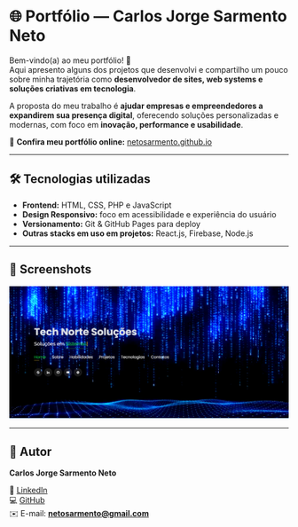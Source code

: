 # 🌐 Portfólio — Carlos Jorge Sarmento Neto  

Bem-vindo(a) ao meu portfólio! 🚀  
Aqui apresento alguns dos projetos que desenvolvi e compartilho um pouco sobre minha trajetória como **desenvolvedor de sites, web systems e soluções criativas em tecnologia**.  

A proposta do meu trabalho é **ajudar empresas e empreendedores a expandirem sua presença digital**, oferecendo soluções personalizadas e modernas, com foco em **inovação, performance e usabilidade**.  

🔗 **Confira meu portfólio online:** [netosarmento.github.io](https://technortesolucoes.com.br/)  

---

## 🛠️ Tecnologias utilizadas  

- **Frontend:** HTML, CSS, PHP e JavaScript  
- **Design Responsivo:** foco em acessibilidade e experiência do usuário  
- **Versionamento:** Git & GitHub Pages para deploy  
- **Outras stacks em uso em projetos:** React.js, Firebase, Node.js  

---

## 📸 Screenshots  

<p align="center">  
  <img src="./Screenshots/shot.png" width="800" alt="Screenshot do portfólio">  
</p>  

---

## 👤 Autor  

**Carlos Jorge Sarmento Neto**  

📎 [LinkedIn](https://www.linkedin.com/in/carlos-jorge-sarmento-neto-1689a084/)  
💻 [GitHub](https://github.com/netosarmento)  
✉️ E-mail: **[netosarmento@gmail.com](mailto:netosarmento@gmail.com)**  
